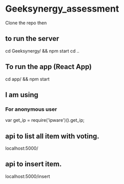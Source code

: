 # Geeksynergy_assessment
Clone the repo then
## to run the server 

 cd Geeksynergy/ && npm start
 cd ..
## To run the app (React App)

cd app/ && npm start
## I am using 
### For anonymous user
var get_ip = require('ipware')().get_ip;

## api to list all item with voting.
localhost:5000/
## api to insert item.
localhost:5000/insert
